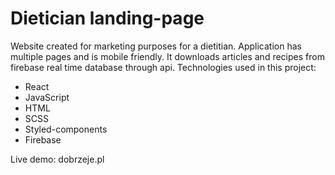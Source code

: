 # Dietician landing-page
Website created for marketing purposes for a dietitian. Application has multiple pages and is mobile friendly. It downloads articles and recipes from firebase real time database through api. Technologies used in this project:
- React
- JavaScript
- HTML
- SCSS
- Styled-components
- Firebase

Live demo: dobrzeje.pl
